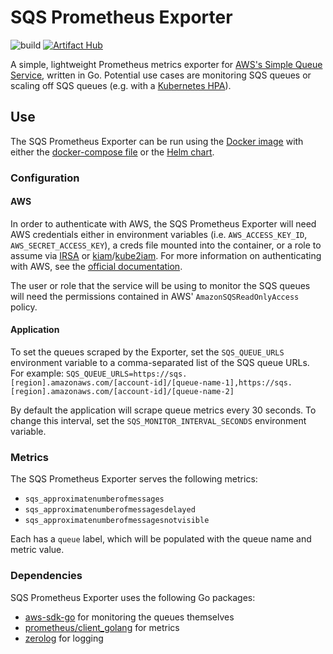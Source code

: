 # SQS Prometheus Exporter

![build](https://github.com/jmriebold/sqs-prometheus-exporter/workflows/Build/badge.svg)
[![Artifact Hub](https://img.shields.io/endpoint?url=https://artifacthub.io/badge/repository/jmriebold)](https://artifacthub.io/packages/search?repo=jmriebold)

A simple, lightweight Prometheus metrics exporter for [AWS's Simple Queue Service](https://aws.amazon.com/sqs/), written in Go. Potential use cases are monitoring SQS queues or scaling off SQS queues (e.g. with a [Kubernetes HPA](https://kubernetes.io/docs/tasks/run-application/horizontal-pod-autoscale/)).

## Use

The SQS Prometheus Exporter can be run using the [Docker image](https://hub.docker.com/repository/docker/jmriebold/sqs-prometheus-exporter) with either the [docker-compose file](docker-compose.yml) or the [Helm chart](chart).

### Configuration

#### AWS

In order to authenticate with AWS, the SQS Prometheus Exporter will need AWS credentials either in environment variables (i.e. `AWS_ACCESS_KEY_ID`, `AWS_SECRET_ACCESS_KEY`), a creds file mounted into the container, or a role to assume via [IRSA](https://docs.aws.amazon.com/eks/latest/userguide/iam-roles-for-service-accounts.html) or [kiam](https://github.com/uswitch/kiam)/[kube2iam](https://github.com/jtblin/kube2iam). For more information on authenticating with AWS, see the [official documentation](https://docs.aws.amazon.com/cli/latest/userguide/cli-configure-envvars.html).

The user or role that the service will be using to monitor the SQS queues will need the permissions contained in AWS' `AmazonSQSReadOnlyAccess` policy.

#### Application

To set the queues scraped by the Exporter, set the `SQS_QUEUE_URLS` environment variable to a comma-separated list of the SQS queue URLs. For example: `SQS_QUEUE_URLS=https://sqs.[region].amazonaws.com/[account-id]/[queue-name-1],https://sqs.[region].amazonaws.com/[account-id]/[queue-name-2]`

By default the application will scrape queue metrics every 30 seconds. To change this interval, set the `SQS_MONITOR_INTERVAL_SECONDS` environment variable.

### Metrics

The SQS Prometheus Exporter serves the following metrics:

- `sqs_approximatenumberofmessages`
- `sqs_approximatenumberofmessagesdelayed`
- `sqs_approximatenumberofmessagesnotvisible`

Each has a `queue` label, which will be populated with the queue name and metric value.

### Dependencies

SQS Prometheus Exporter uses the following Go packages:

- [aws-sdk-go](https://github.com/aws/aws-sdk-go) for monitoring the queues themselves
- [prometheus/client_golang](https://github.com/prometheus/client_golang) for metrics
- [zerolog](https://github.com/rs/zerolog) for logging
